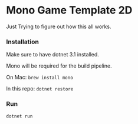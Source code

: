 # Mono Game Template 2D

Just Trying to figure out how this all works.

### Installation

Make sure to have dotnet 3.1 installed.

Mono will be required for the build pipeline.

On Mac: `brew install mono` 

In this repo: `dotnet restore`

### Run

`dotnet run`
